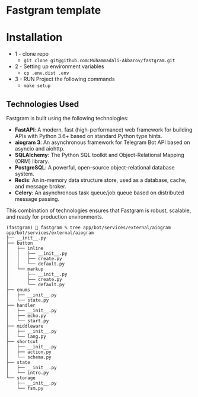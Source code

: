 # Fastgram template

# Installation
* 1 - clone repo 
  - ```git clone git@github.com:Muhammadali-Akbarov/fastgram.git```
* 2 - Setting up environment variables
  - ```cp .env.dist .env```
* 3 - RUN Project the following commands
  - ```make setup```


## Technologies Used
Fastgram is built using the following technologies:
- **FastAPI**: A modern, fast (high-performance) web framework for building APIs with Python 3.6+ based on standard Python type hints.
- **aiogram 3**: An asynchronous framework for Telegram Bot API based on asyncio and aiohttp.
- **SQLAlchemy**: The Python SQL toolkit and Object-Relational Mapping (ORM) library.
- **PostgreSQL**: A powerful, open-source object-relational database system.
- **Redis**: An in-memory data structure store, used as a database, cache, and message broker.
- **Celery**: An asynchronous task queue/job queue based on distributed message passing.

This combination of technologies ensures that Fastgram is robust, scalable, and ready for production environments.


```
(fastgram) 🚀 fastgram % tree app/bot/services/external/aiogram
app/bot/services/external/aiogram
├── __init__.py
├── button
│   ├── inline
│   │   ├── __init__.py
│   │   ├── create.py
│   │   └── default.py
│   └── markup
│       ├── __init__.py
│       ├── create.py
│       └── default.py
├── enums
│   ├── __init__.py
│   └── state.py
├── handler
│   ├── __init__.py
│   ├── echo.py
│   └── start.py
├── middleware
│   ├── __init__.py
│   └── lang.py
├── shortcut
│   ├── __init__.py
│   ├── action.py
│   └── schema.py
├── state
│   ├── __init__.py
│   └── intro.py
└── storage
    ├── __init__.py
    └── fsm.py
```

